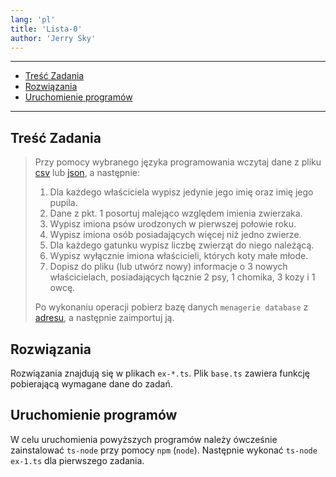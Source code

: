 ```yaml
---
lang: 'pl'
title: 'Lista-0'
author: 'Jerry Sky'
---
```


---

- [Treść Zadania](#treść-zadania)
- [Rozwiązania](#rozwiązania)
- [Uruchomienie programów](#uruchomienie-programów)

---

## Treść Zadania

> Przy pomocy wybranego języka programowania wczytaj dane z pliku [csv](menagerie.csv) lub [json](menagerie.json), a następnie:
> 1. Dla każdego właściciela wypisz jedynie jego imię oraz imię jego pupila.
> 2. Dane z pkt. 1 posortuj malejąco względem imienia zwierzaka.
> 3. Wypisz imiona psów urodzonych w pierwszej połowie roku.
> 4. Wypisz imiona osób posiadających więcej niż jedno zwierze.
> 5. Dla każdego gatunku wypisz liczbę zwierząt do niego należącą.
> 6. Wypisz wyłącznie imiona właścicieli, których koty małe młode.
> 7. Dopisz do pliku (lub utwórz nowy) informacje o 3 nowych właścicielach, posiadających łącznie 2 psy, 1 chomika, 3 kozy i 1 owcę.
>
> Po wykonaniu operacji pobierz bazę danych `menagerie database` z [adresu](https://dev.mysql.com/doc/index-other.html), a następnie zaimportuj ją.

## Rozwiązania

Rozwiązania znajdują się w plikach `ex-*.ts`. Plik `base.ts` zawiera funkcję pobierającą wymagane dane do zadań.

## Uruchomienie programów

W celu uruchomienia powyższych programów należy ówcześnie zainstalować `ts-node` przy pomocy `npm` (`node`). Następnie wykonać `ts-node ex-1.ts` dla pierwszego zadania.
